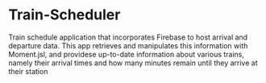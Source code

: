 # Train-Scheduler
<p>Train schedule application that incorporates Firebase to host arrival and departure data. This app retrieves and manipulates this information with Moment.jsl, and providese up-to-date information about various trains, namely their arrival times and how many minutes remain until they arrive at their station</p>
